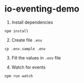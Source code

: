 # io-eventing-demo

1. Install dependencies

```
npm install
```

2. Create file `.env`

```
cp .env.sample .env
```

3. Fill the values in `.env` file

4. Watch for events

```
npm run watch
```
